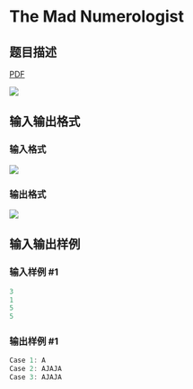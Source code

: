 # The Mad Numerologist

## 题目描述

[problemUrl]: https://uva.onlinejudge.org/index.php?option=com_onlinejudge&Itemid=8&category=19&page=show_problem&problem=1726

[PDF](https://uva.onlinejudge.org/external/107/p10785.pdf)

![](https://cdn.luogu.com.cn/upload/vjudge_pic/UVA10785/a9685db2ff270418499efea8d59ab8ee76aa641e.png)

## 输入输出格式

### 输入格式

![](https://cdn.luogu.com.cn/upload/vjudge_pic/UVA10785/2ad52448bf14873d4d06d2ec572222dd7ecb79e1.png)

### 输出格式

![](https://cdn.luogu.com.cn/upload/vjudge_pic/UVA10785/941059b5a6c3e85e86ab6c2d641d012f26bbe78f.png)

## 输入输出样例

### 输入样例 #1

```cpp
3
1
5
5
```


### 输出样例 #1

```cpp
Case 1: A
Case 2: AJAJA
Case 3: AJAJA
```


